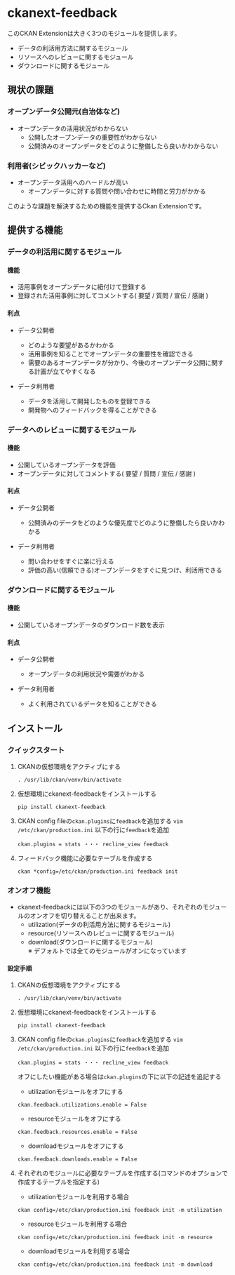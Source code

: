 # ckanext-feedback

このCKAN Extensionは大きく3つのモジュールを提供します。

* データの利活用方法に関するモジュール
* リソースへのレビューに関するモジュール
* ダウンロードに関するモジュール

## 現状の課題

### オープンデータ公開元(自治体など)

* オープンデータの活用状況がわからない
  * 公開したオープンデータの重要性がわからない
  * 公開済みのオープンデータをどのように整備したら良いかわからない

### 利用者(シビックハッカーなど)

* オープンデータ活用へのハードルが高い
  * オープンデータに対する質問や問い合わせに時間と労力がかかる

このような課題を解決するための機能を提供するCkan Extensionです。

## 提供する機能

### データの利活用に関するモジュール

#### 機能

* 活用事例をオープンデータに紐付けて登録する
* 登録された活用事例に対してコメントする( 要望 / 質問 / 宣伝 / 感謝 )

#### 利点

* データ公開者
    * どのような要望があるかわかる
    * 活用事例を知ることでオープンデータの重要性を確認できる
    * 需要のあるオープンデータが分かり、今後のオープンデータ公開に関する計画が立てやすくなる

* データ利用者
    * データを活用して開発したものを登録できる
    * 開発物へのフィードバックを得ることができる

### データへのレビューに関するモジュール

#### 機能

* 公開しているオープンデータを評価
* オープンデータに対してコメントする( 要望 / 質問 / 宣伝 / 感謝 )

#### 利点

* データ公開者
    * 公開済みのデータをどのような優先度でどのように整備したら良いかわかる

* データ利用者
    * 問い合わせをすぐに楽に行える
    * 評価の高い(信頼できる)オープンデータをすぐに見つけ、利活用できる

### ダウンロードに関するモジュール

#### 機能

* 公開しているオープンデータのダウンロード数を表示

#### 利点

* データ公開者
    * オープンデータの利用状況や需要がわかる

* データ利用者
    * よく利用されているデータを知ることができる

## インストール

### クイックスタート

1. CKANの仮想環境をアクティブにする
   ```
   . /usr/lib/ckan/venv/bin/activate
   ```

2. 仮想環境にckanext-feedbackをインストールする
   ```
   pip install ckanext-feedback
   ```

3. CKAN config fileの`ckan.plugins`に`feedback`を追加する
   `vim /etc/ckan/production.ini` 以下の行に`feedback`を追加
   ```
   ckan.plugins = stats ・・・ recline_view feedback
   ```

4. フィードバック機能に必要なテーブルを作成する  
   ```
   ckan *config=/etc/ckan/production.ini feedback init
   ```

### オンオフ機能

* ckanext-feedbackには以下の3つのモジュールがあり、それぞれのモジュールのオンオフを切り替えることが出来ます。
  * utilization(データの利活用方法に関するモジュール)
  * resource(リソースへのレビューに関するモジュール)
  * download(ダウンロードに関するモジュール)  
※ デフォルトでは全てのモジュールがオンになっています

#### 設定手順

1. CKANの仮想環境をアクティブにする
   ```
   . /usr/lib/ckan/venv/bin/activate
   ```

2. 仮想環境にckanext-feedbackをインストールする
   ```
   pip install ckanext-feedback
   ```

3. CKAN config fileの`ckan.plugins`に`feedback`を追加する
   `vim /etc/ckan/production.ini` 以下の行に`feedback`を追加
   ```
   ckan.plugins = stats ・・・ recline_view feedback
   ```

   オフにしたい機能がある場合は`ckan.plugins`の下に以下の記述を追記する

    * utilizationモジュールをオフにする  
    ```
    ckan.feedback.utilizations.enable = False
    ```

    * resourceモジュールをオフにする  
    ```
    ckan.feedback.resources.enable = False
    ```

    * downloadモジュールをオフにする  
    ```
    ckan.feedback.downloads.enable = False
    ```

4. それぞれのモジュールに必要なテーブルを作成する(コマンドのオプションで作成するテーブルを指定する)

    * utilizationモジュールを利用する場合
    ```
    ckan config=/etc/ckan/production.ini feedback init -m utilization
    ```

    * resourceモジュールを利用する場合
    ```
    ckan config=/etc/ckan/production.ini feedback init -m resource
    ```

    * downloadモジュールを利用する場合
    ```
    ckan config=/etc/ckan/production.ini feedback init -m download
    ```

